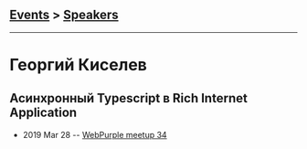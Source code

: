 ## [Events](../README.md) > [Speakers](../speakers.md)
---

# Георгий Киселев

## Асинхронный Typescript в Rich Internet Application
- 2019 Mar 28 -- [WebPurple meetup 34](https://www.youtube.com/watch?v=d8WddQsAfS8)    
